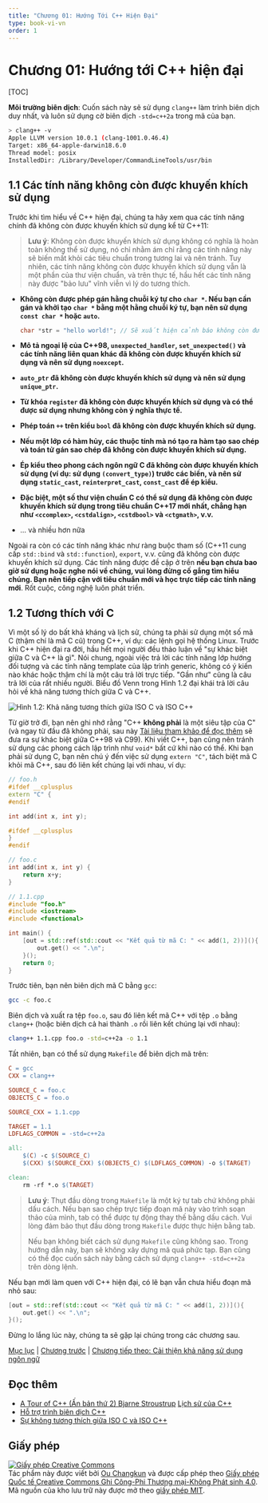 ```yaml
---
title: "Chương 01: Hướng Tới C++ Hiện Đại"
type: book-vi-vn
order: 1
---
```


# Chương 01: Hướng tới C++ hiện đại

[TOC]

**Môi trường biên dịch**: Cuốn sách này sẽ sử dụng `clang++` làm trình biên dịch duy nhất,
và luôn sử dụng cờ biên dịch `-std=c++2a` trong mã của bạn.

```bash
> clang++ -v
Apple LLVM version 10.0.1 (clang-1001.0.46.4)
Target: x86_64-apple-darwin18.6.0
Thread model: posix
InstalledDir: /Library/Developer/CommandLineTools/usr/bin
```

## 1.1 Các tính năng không còn được khuyến khích sử dụng

Trước khi tìm hiểu về C++ hiện đại, chúng ta hãy xem qua các tính năng chính đã không còn được khuyến khích sử dụng kể từ C++11:

> **Lưu ý**: Không còn được khuyến khích sử dụng không có nghĩa là hoàn toàn không thể sử dụng, nó chỉ nhằm ám chỉ rằng các tính năng này sẽ biến mất khỏi các tiêu chuẩn trong tương lai và nên tránh. Tuy nhiên, các tính năng không còn được khuyến khích sử dụng vẫn là một phần của thư viện chuẩn, và trên thực tế, hầu hết các tính năng này được "bảo lưu" vĩnh viễn vì lý do tương thích.

- **Không còn được phép gán hằng chuỗi ký tự cho `char *`. Nếu bạn cần gán và khởi tạo `char *` bằng một hằng chuỗi ký tự, bạn nên sử dụng `const char *` hoặc `auto`.**

  ```cpp
  char *str = "hello world!"; // Sẽ xuất hiện cảnh báo không còn được khuyến khích sử dụng
  ```

- **Mô tả ngoại lệ của C++98, `unexpected_handler`, `set_unexpected()` và các tính năng liên quan khác đã không còn được khuyến khích sử dụng và nên sử dụng `noexcept`.**

- **`auto_ptr` đã không còn được khuyến khích sử dụng và nên sử dụng `unique_ptr`.**

- **Từ khóa `register` đã không còn được khuyến khích sử dụng và có thể được sử dụng nhưng không còn ý nghĩa thực tế.**

- **Phép toán `++` trên kiểu `bool` đã không còn được khuyến khích sử dụng.**

- **Nếu một lớp có hàm hủy, các thuộc tính mà nó tạo ra hàm tạo sao chép và toán tử gán sao chép đã không còn được khuyến khích sử dụng.**

- **Ép kiểu theo phong cách ngôn ngữ C đã không còn được khuyến khích sử dụng (ví dụ: sử dụng `(convert_type)`) trước các biến, và nên sử dụng `static_cast`, `reinterpret_cast`, `const_cast` để ép kiểu.**

- **Đặc biệt, một số thư viện chuẩn C có thể sử dụng đã không còn được khuyến khích sử dụng trong tiêu chuẩn C++17 mới nhất, chẳng hạn như `<ccomplex>`, `<cstdalign>`, `<cstdbool>` và `<ctgmath>`, v.v.**

- ... và nhiều hơn nữa

Ngoài ra còn có các tính năng khác như ràng buộc tham số (C++11 cung cấp `std::bind` và `std::function`), `export`, v.v. cũng đã không còn được khuyến khích sử dụng. Các tính năng được đề cập ở trên **nếu bạn chưa bao giờ sử dụng hoặc nghe nói về chúng, vui lòng đừng cố gắng tìm hiểu chúng. Bạn nên tiếp cận với tiêu chuẩn mới và học trực tiếp các tính năng mới**. Rốt cuộc, công nghệ luôn phát triển.

## 1.2 Tương thích với C

Vì một số lý do bất khả kháng và lịch sử, chúng ta phải sử dụng một số mã C (thậm chí là mã C cũ) trong C++, ví dụ: các lệnh gọi hệ thống Linux. Trước khi C++ hiện đại ra đời, hầu hết mọi người đều thảo luận về "sự khác biệt giữa C và C++ là gì". Nói chung, ngoài việc trả lời các tính năng lớp hướng đối tượng và các tính năng template của lập trình generic, không có ý kiến nào khác hoặc thậm chí là một câu trả lời trực tiếp. "Gần như" cũng là câu trả lời của rất nhiều người. Biểu đồ Venn trong Hình 1.2 đại khái trả lời câu hỏi về khả năng tương thích giữa C và C++.

![Hình 1.2: Khả năng tương thích giữa ISO C và ISO C++](../../assets/figures/comparison.png)

Từ giờ trở đi, bạn nên ghi nhớ rằng "C++ **không phải** là một siêu tập của C" (và ngay từ đầu đã không phải, sau này [Tài liệu tham khảo để đọc thêm](#further-readings) sẽ đưa ra sự khác biệt giữa C++98 và C99). Khi viết C++, bạn cũng nên tránh sử dụng các phong cách lập trình như `void*` bất cứ khi nào có thể. Khi bạn phải sử dụng C, bạn nên chú ý đến việc sử dụng `extern "C"`, tách biệt mã C khỏi mã C++, sau đó liên kết chúng lại với nhau, ví dụ:

```cpp
// foo.h
#ifdef __cplusplus
extern "C" {
#endif

int add(int x, int y);

#ifdef __cplusplus
}
#endif

// foo.c
int add(int x, int y) {
    return x+y;
}

// 1.1.cpp
#include "foo.h"
#include <iostream>
#include <functional>

int main() {
    [out = std::ref(std::cout << "Kết quả từ mã C: " << add(1, 2))](){
        out.get() << ".\n";
    }();
    return 0;
}
```

Trước tiên, bạn nên biên dịch mã C bằng `gcc`:

```bash
gcc -c foo.c
```

Biên dịch và xuất ra tệp `foo.o`, sau đó liên kết mã C++ với tệp `.o` bằng `clang++` (hoặc biên dịch cả hai thành `.o` rồi liên kết chúng lại với nhau):

```bash
clang++ 1.1.cpp foo.o -std=c++2a -o 1.1
```

Tất nhiên, bạn có thể sử dụng `Makefile` để biên dịch mã trên:

```makefile
C = gcc
CXX = clang++

SOURCE_C = foo.c
OBJECTS_C = foo.o

SOURCE_CXX = 1.1.cpp

TARGET = 1.1
LDFLAGS_COMMON = -std=c++2a

all:
	$(C) -c $(SOURCE_C)
	$(CXX) $(SOURCE_CXX) $(OBJECTS_C) $(LDFLAGS_COMMON) -o $(TARGET)

clean:
	rm -rf *.o $(TARGET)
```

> **Lưu ý**: Thụt đầu dòng trong `Makefile` là một ký tự tab chứ không phải dấu cách. Nếu bạn sao chép trực tiếp đoạn mã này vào trình soạn thảo của mình, tab có thể được tự động thay thế bằng dấu cách. Vui lòng đảm bảo thụt đầu dòng trong `Makefile` được thực hiện bằng tab.
>
> Nếu bạn không biết cách sử dụng `Makefile` cũng không sao. Trong hướng dẫn này, bạn sẽ không xây dựng mã quá phức tạp. Bạn cũng có thể đọc cuốn sách này bằng cách sử dụng `clang++ -std=c++2a` trên dòng lệnh.

Nếu bạn mới làm quen với C++ hiện đại, có lẽ bạn vẫn chưa hiểu đoạn mã nhỏ sau:

```cpp
[out = std::ref(std::cout << "Kết quả từ mã C: " << add(1, 2))](){
    out.get() << ".\n";
}();
```

Đừng lo lắng lúc này, chúng ta sẽ gặp lại chúng trong các chương sau.

[Mục lục](./toc.md) | [Chương trước](./00-preface.md) | [Chương tiếp theo: Cải thiện khả năng sử dụng ngôn ngữ](./02-usability.md)

## Đọc thêm

- [A Tour of C++ (Ấn bản thứ 2) Bjarne Stroustrup](https://www.amazon.com/dp/0134997832/ref=cm_sw_em_r_mt_dp_U_GogjDbHE2H53B)
  [Lịch sử của C++](http://en.cppreference.com/w/cpp/language/history)
- [Hỗ trợ trình biên dịch C++](https://en.cppreference.com/w/cpp/compiler_support)
- [Sự không tương thích giữa ISO C và ISO C++](http://david.tribble.com/text/cdiffs.htm#C99-vs-CPP98)

## Giấy phép

<a rel="license" href="https://creativecommons.org/licenses/by-nc-nd/4.0/"><img alt="Giấy phép Creative Commons" style="border-width:0" src="https://i.creativecommons.org/l/by-nc-nd/4.0/88x31.png" /></a><br />Tác phẩm này được viết bởi [Ou Changkun](https://changkun.de) và được cấp phép theo <a rel="license" href="https://creativecommons.org/licenses/by-nc-nd/4.0/">Giấy phép Quốc tế Creative Commons Ghi Công-Phi Thương mại-Không Phát sinh 4.0</a>. Mã nguồn của kho lưu trữ này được mở theo [giấy phép MIT](../../LICENSE).
